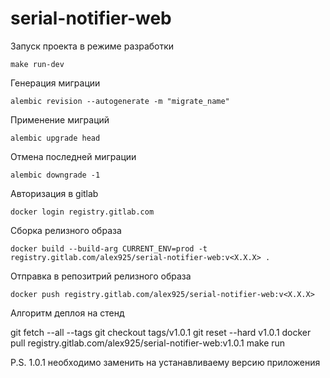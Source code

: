serial-notifier-web
===================

Запуск проекта в режиме разработки

```
make run-dev
```

Генерация миграции

```
alembic revision --autogenerate -m "migrate_name"
```

Применение миграций

```
alembic upgrade head
```

Отмена последней миграции

```
alembic downgrade -1
```

Авторизация в gitlab

```
docker login registry.gitlab.com
```

Сборка релизного образа

```
docker build --build-arg CURRENT_ENV=prod -t registry.gitlab.com/alex925/serial-notifier-web:v<X.X.X> .
```

Отправка в репозитрий релизного образа

```
docker push registry.gitlab.com/alex925/serial-notifier-web:v<X.X.X>
```

Алгоритм деплоя на стенд

git fetch --all --tags
git checkout tags/v1.0.1
git reset --hard v1.0.1
docker pull registry.gitlab.com/alex925/serial-notifier-web:v1.0.1
make run

P.S. 1.0.1 необходимо заменить на устанавливаему версию приложения

